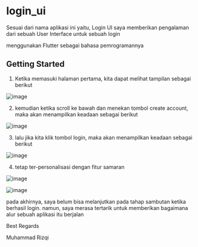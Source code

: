 # login_ui

Sesuai dari nama aplikasi ini yaitu, Login UI
saya memberikan pengalaman dari sebuah User Interface untuk sebuah login

menggunakan Flutter sebagai bahasa pemrogramannya

## Getting Started

1. Ketika memasuki halaman pertama, kita dapat melihat tampilan sebagai berikut

![image](https://user-images.githubusercontent.com/85821537/168326566-fe0f1d4f-feff-48f1-a036-e7120a5051d6.png)

2. kemudian ketika scroll ke bawah dan menekan tombol create account, maka akan menampilkan keadaan sebagai berikut

![image](https://user-images.githubusercontent.com/85821537/168326785-ed725e8f-82aa-4475-b1f0-b82a94edcac6.png)

3. lalu jika kita klik tombol login, maka akan menampilkan keadaan sebagai berikut

![image](https://user-images.githubusercontent.com/85821537/168326929-c806dfa7-9735-41a6-8c0c-f94846352798.png)

4. tetap ter-personalisasi dengan fitur samaran

![image](https://user-images.githubusercontent.com/85821537/168327191-d81811c8-4516-402f-bdc4-7b7c7d246976.png)

![image](https://user-images.githubusercontent.com/85821537/168327246-cfaa46ea-7a84-458f-a16d-80e7c51a00b5.png)


pada akhirnya, saya belum bisa melanjutkan pada tahap sambutan ketika berhasil login.
namun, saya merasa tertarik untuk memberikan bagaimana alur sebuah aplikasi itu berjalan

Best Regards

Muhammad Rizqi
